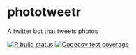 # phototweetr
A twitter bot that tweets photos

<!-- badges: start -->
[![R build status](https://github.com/jonkeane/phototweetr/workflows/R-CMD-check/badge.svg)](https://github.com/jonkeane/phototweetr/actions?workflow=R-CMD-check)
[![Codecov test coverage](https://codecov.io/gh/jonkeane/phototweetr/branch/master/graph/badge.svg)](https://codecov.io/gh/jonkeane/phototweetr?branch=master)
<!-- badges: end -->
